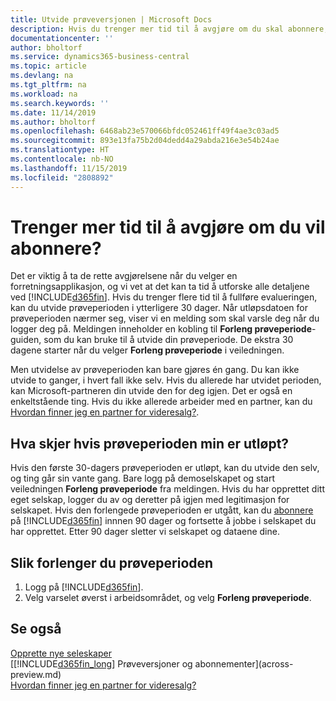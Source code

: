 ```yaml
---
title: Utvide prøveversjonen | Microsoft Docs
description: Hvis du trenger mer tid til å avgjøre om du skal abonnere, kan du utvide prøveversjonen.
documentationcenter: ''
author: bholtorf
ms.service: dynamics365-business-central
ms.topic: article
ms.devlang: na
ms.tgt_pltfrm: na
ms.workload: na
ms.search.keywords: ''
ms.date: 11/14/2019
ms.author: bholtorf
ms.openlocfilehash: 6468ab23e570066bfdc052461ff49f4ae3c03ad5
ms.sourcegitcommit: 893e13fa75b2d04dedd4a29abda216e3e54b24ae
ms.translationtype: HT
ms.contentlocale: nb-NO
ms.lasthandoff: 11/15/2019
ms.locfileid: "2808892"
---
```

# <a name="need-more-time-to-decide-whether-to-subscribe"></a>Trenger mer tid til å avgjøre om du vil abonnere?
Det er viktig å ta de rette avgjørelsene når du velger en forretningsapplikasjon, og vi vet at det kan ta tid å utforske alle detaljene ved [!INCLUDE[d365fin](includes/d365fin_md.md)]. Hvis du trenger flere tid til å fullføre evalueringen, kan du utvide prøveperioden i ytterligere 30 dager. Når utløpsdatoen for prøveperioden nærmer seg, viser vi en melding som skal varsle deg når du logger deg på. Meldingen inneholder en kobling til **Forleng prøveperiode**-guiden, som du kan bruke til å utvide din prøveperiode. De ekstra 30 dagene starter når du velger **Forleng prøveperiode** i veiledningen.

Men utvidelse av prøveperioden kan bare gjøres én gang. Du kan ikke utvide to ganger, i hvert fall ikke selv. Hvis du allerede har utvidet perioden, kan Microsoft-partneren din utvide den for deg igjen. Det er også en enkeltstående ting. Hvis du ikke allerede arbeider med en partner, kan du [Hvordan finner jeg en partner for videresalg?](across-faq.md#findpartner).

## <a name="what-happens-if-my-trial-period-is-expired"></a>Hva skjer hvis prøveperioden min er utløpt?
Hvis den første 30-dagers prøveperioden er utløpt, kan du utvide den selv, og ting går sin vante gang. Bare logg på demoselskapet og start veiledningen **Forleng prøveperiode** fra meldingen. Hvis du har opprettet ditt eget selskap, logger du av og deretter på igjen med legitimasjon for selskapet. Hvis den forlengede prøveperioden er utgått, kan du [abonnere](https://go.microsoft.com/fwlink/?linkid=828659) på [!INCLUDE[d365fin](includes/d365fin_md.md)] innnen 90 dager og fortsette å jobbe i selskapet du har opprettet. Etter 90 dager sletter vi selskapet og dataene dine. 

## <a name="to-extend-your-trial-period"></a>Slik forlenger du prøveperioden
1. Logg på [!INCLUDE[d365fin](includes/d365fin_md.md)].
2. Velg varselet øverst i arbeidsområdet, og velg **Forleng prøveperiode**.

## <a name="see-also"></a>Se også

[Opprette nye seleskaper](about-new-company.md)  
[[!INCLUDE[d365fin_long](includes/d365fin_long_md.md)] Prøveversjoner og abonnementer](across-preview.md)  
[Hvordan finner jeg en partner for videresalg?](across-faq.md#findpartner)  
